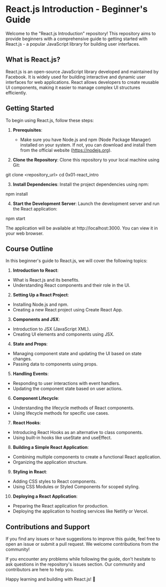 # React.js Introduction - Beginner's Guide

Welcome to the "React.js Introduction" repository! This repository aims to provide beginners with a comprehensive guide to getting started with React.js - a popular JavaScript library for building user interfaces.

## What is React.js?

React.js is an open-source JavaScript library developed and maintained by Facebook. It is widely used for building interactive and dynamic user interfaces for web applications. React allows developers to create reusable UI components, making it easier to manage complex UI structures efficiently.

## Getting Started

To begin using React.js, follow these steps:

1. **Prerequisites**:
   - Make sure you have Node.js and npm (Node Package Manager) installed on your system. If not, you can download and install them from the official website (https://nodejs.org).

2. **Clone the Repository**:
   Clone this repository to your local machine using Git:

git clone <repository_url>
cd 0x01-react_intro

3. **Install Dependencies**:
Install the project dependencies using npm:

npm install

4. **Start the Development Server**:
Launch the development server and run the React application:

npm start

The application will be available at http://localhost:3000. You can view it in your web browser.

## Course Outline

In this beginner's guide to React.js, we will cover the following topics:

1. **Introduction to React**:
- What is React.js and its benefits.
- Understanding React components and their role in the UI.

2. **Setting Up a React Project**:
- Installing Node.js and npm.
- Creating a new React project using Create React App.

3. **Components and JSX**:
- Introduction to JSX (JavaScript XML).
- Creating UI elements and components using JSX.

4. **State and Props**:
- Managing component state and updating the UI based on state changes.
- Passing data to components using props.

5. **Handling Events**:
- Responding to user interactions with event handlers.
- Updating the component state based on user actions.

6. **Component Lifecycle**:
- Understanding the lifecycle methods of React components.
- Using lifecycle methods for specific use cases.

7. **React Hooks**:
- Introducing React Hooks as an alternative to class components.
- Using built-in hooks like useState and useEffect.

8. **Building a Simple React Application**:
- Combining multiple components to create a functional React application.
- Organizing the application structure.

9. **Styling in React**:
- Adding CSS styles to React components.
- Using CSS Modules or Styled Components for scoped styling.

10. **Deploying a React Application**:
- Preparing the React application for production.
- Deploying the application to hosting services like Netlify or Vercel.

## Contributions and Support

If you find any issues or have suggestions to improve this guide, feel free to open an issue or submit a pull request. We welcome contributions from the community!

If you encounter any problems while following the guide, don't hesitate to ask questions in the repository's issues section. Our community and contributors are here to help you.

Happy learning and building with React.js! 🚀

